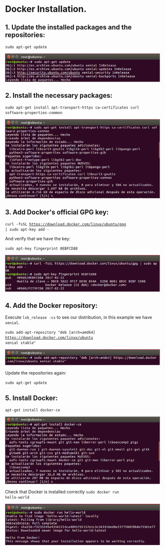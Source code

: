 # Docker Installation.

## 1. Update the installed packages and the repositories:

<code>sudo apt-get update</code>
 
![sudo apt-get update!](https://github.com/sanesan/VirtualizationSystems/blob/master/img/1.PNG)

## 2. Install the necessary packages:

<code>sudo apt-get install apt-transport-https ca-certificates curl software-properties-common</code>

![sudo apt-get install apt-transport-https ca-certificates curl software-properties-common!](https://github.com/sanesan/VirtualizationSystems/blob/master/img/2.PNG)

## 3. Add Docker's official GPG key:

<code>curl -fsSL https://download.docker.com/linux/ubuntu/gpg | sudo apt-key add -</code>

And verify that we have the key:

<code>sudo apt-key fingerprint 0EBFCD88</code>

![keyofdocker!](https://github.com/sanesan/VirtualizationSystems/blob/master/img/3-1.PNG)

## 4. Add the Docker repository:

Execute <code>lsb_release -cs</code> to see our distribution, in this example we have <code>xenial</code>.

<code>sudo add-apt-repository "deb [arch=amd64] https://download.docker.com/linux/ubuntu xenial stable"</code>

![xenial!](https://github.com/sanesan/VirtualizationSystems/blob/master/img/4-1.PNG)

Update the repositories again:

<code>sudo apt-get update</code>

## 5. Install Docker:

<code>apt-get install docker-ce</code>

![docker-ce!](https://github.com/sanesan/VirtualizationSystems/blob/master/img/5-1.PNG)

Check that Docker is installed correctly
<code>sudo docker run hello-world</code>

![hello-world!](https://github.com/sanesan/VirtualizationSystems/blob/master/img/5-2.PNG)
